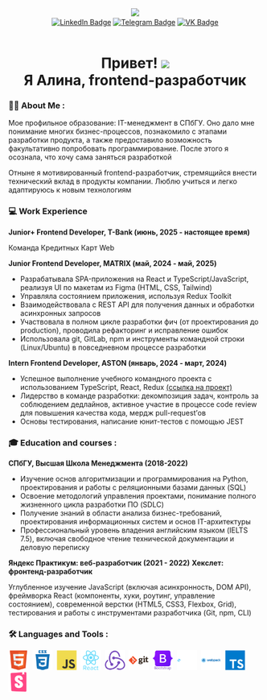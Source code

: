 <div id="header" align="center">
  <img src="https://media.giphy.com/media/v1.Y2lkPTc5MGI3NjExZ2YzcnltZ3NkZGlnNHZxeWpzZGZ1czZ2d29mOWlkZTVia2l0enJxMSZlcD12MV9pbnRlcm5hbF9naWZfYnlfaWQmY3Q9cw/WIQ0N0OUvei1OW1h9Z/giphy.gif" width="120"/>
  <div id="badges">
    <a href="https://www.linkedin.com/in/alina-kupriianova/"><img src="https://img.shields.io/badge/LinkedIn-blue?style=for-the-badge&logo=linkedin&logoColor=white" alt="LinkedIn Badge"/></a>
    <a href="https://t.me/kupriianova_a"><img src="https://img.shields.io/badge/Telegram-gray?style=for-the-badge&logo=telegram&logoColor=white" alt="Telegram Badge"/></a>
    <a href="https://vk.com/kupriianova_a"><img src="https://img.shields.io/badge/VK-blue?style=for-the-badge&logo=VK&logoColor=white" alt="VK Badge"/></a>
  </div>
  <img src="https://komarev.com//ghpvc/?username=KupriianovaAlina&style=flat-square&color=blue" alt=""/>
  <h1> Привет! <img src="https://media.giphy.com/media/hvRJCLFzcasrR4ia7z/giphy.gif" width="30px"/>  <br />
    Я Алина, frontend-разработчик
  </h1>
</div>

### :woman_technologist: About Me :

Мое профильное образование: IT-менеджмент в СПбГУ. Оно дало мне понимание многих бизнес-процессов, познакомило с этапами разработки продукта, а также предоставило возможность факультативно попробовать программирование. После этого я осознала, что хочу сама заняться разработкой

Отныне я мотивированный frontend-разработчик, стремящийся внести технический вклад в продукты компании. Люблю учиться и легко адаптируюсь к новым технологиям

### :computer: Work Experience

__Junior+ Frontend Developer, T-Bank (июнь, 2025 - настоящее время)__

Команда Кредитных Карт Web

__Junior Frontend Developer, MATRIX (май, 2024 - май, 2025)__
- Разрабатывала SPA-приложения на React и TypeScript/JavaScript, реализуя UI по макетам из Figma (HTML, CSS, Tailwind)
- Управляла состоянием приложения, используя Redux Toolkit
- Взаимодействовала с REST API для получения данных и обработки асинхронных запросов
- Участвовала в полном цикле разработки фич (от проектирования до production), проводила рефакторинг и исправление ошибок
- Использовала git, GitLab, npm и инструменты командной строки (Linux/Ubuntu) в повседневном процессе разработки

__Intern Frontend Developer, ASTON (январь, 2024 - март, 2024)__
- Успешное выполнение учебного командного проекта с использованием TypeScript, React, Redux [(ссылка на проект)](https://github.com/KupriianovaAlina/gallery-project)
- Лидерство в команде разработки: декомпозиция задач, контроль за соблюдением дедлайнов, активное участие в процессе code review для повышения качества кода, мердж pull-request’ов
- Основы тестирования, написание юнит-тестов с помощью JEST 

### :mortar_board: Education and courses :

__СПбГУ, Высшая Школа Менеджмента (2018-2022)__
- Изучение основ алгоритмизации и программирования на Python, проектирования и работы с реляционными базами данных (SQL)
- Освоение методологий управления проектами, понимание полного жизненного цикла разработки ПО (SDLC)
- Получение знаний в области анализа бизнес-требований, проектирования информационных систем и основ IT-архитектуры
- Профессиональный уровень владения английским языком (IELTS 7.5), включая свободное чтение технической документации и деловую переписку

__Яндекс Практикум: веб-разработчик (2021 - 2022)__
__Хекслет: фронтенд-разработчик__

Углубленное изучение JavaScript (включая асинхронность, DOM API), фреймворка React (компоненты, хуки, роутинг, управление состоянием), современной верстки (HTML5, CSS3, Flexbox, Grid), тестирования и работы с инструментами разработчика (Git, npm, CLI)


### :hammer_and_wrench: Languages and Tools :
<div>
  <img src="https://github.com/devicons/devicon/blob/master/icons/html5/html5-original.svg" title="HTML5" alt="HTML" width="40" height="40"/>&nbsp;  
  <img src="https://github.com/devicons/devicon/blob/master/icons/css3/css3-plain-wordmark.svg"  title="CSS3" alt="CSS" width="40" height="40"/>&nbsp;
  <img src="https://github.com/devicons/devicon/blob/master/icons/javascript/javascript-original.svg" title="JavaScript" alt="JavaScript" width="40" height="40"/>&nbsp;
  <img src="https://github.com/devicons/devicon/blob/master/icons/react/react-original-wordmark.svg" title="React" alt="React" width="40" height="40"/>&nbsp;
  <img src="https://github.com/devicons/devicon/blob/master/icons/redux/redux-original.svg" title="Redux" alt="Redux " width="40" height="40"/>&nbsp;
  <img src="https://github.com/devicons/devicon/blob/master/icons/git/git-original-wordmark.svg" title="Git" **alt="Git" width="40" height="40"/>&nbsp;
  <img src="https://github.com/devicons/devicon/blob/master/icons/bootstrap/bootstrap-original-wordmark.svg" title="Bootstrap" **alt="Bootstrap" width="40" height="40"/>&nbsp;
  <img src="https://github.com/devicons/devicon/blob/master/icons/tailwindcss/tailwindcss-original-wordmark.svg" title="Tailwindcss" **alt="Tailwindcss" width="40" height="40"/>&nbsp;
   <img src="https://github.com/devicons/devicon/blob/master/icons/webpack/webpack-original-wordmark.svg" title="webpack" **alt="webpack" width="40" height="40"/>&nbsp;
  <img src="https://github.com/devicons/devicon/blob/master/icons/typescript/typescript-original.svg" title="typescript" **alt="typescript" width="40" height="40"/>&nbsp;
  <img src="https://github.com/devicons/devicon/blob/master/icons/storybook/storybook-original.svg" title="storybook" **alt="storybook" width="40" height="40"/>&nbsp;
</div>
